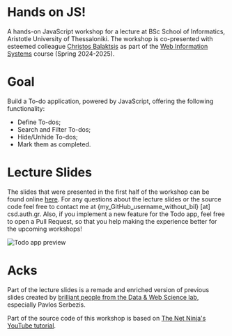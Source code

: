 # Hands on JS!
A hands-on JavaScript workshop for a lecture at BSc School of Informatics, Aristotle University of Thessaloniki. The workshop is co-presented with esteemed colleague [Christos Balaktsis](https://github.com/balaktsis/) as part of the [Web Information Systems](http://qa.auth.gr/en/x/class/1/600271336/) course (Spring 2024-2025).

# Goal
Build a To-do application, powered by JavaScript, offering the following functionality:
- Define To-dos;
- Search and Filter To-dos;
- Hide/Unhide To-dos;
- Mark them as completed.

# Lecture Slides
The slides that were presented in the first half of the workshop can be found online [here](https://docs.google.com/presentation/d/14W19XjJGyuFws4VREi9NO2WIX6rzjAPr/edit?usp=sharing&ouid=100917194573938287324&rtpof=true&sd=true). For any questions about the lecture slides or the source code feel free to contact me at {my_GitHub_username_without_bil} [at] csd.auth.gr. Also, if you implement a new feature for the Todo app, feel free to open a Pull Request, so that you help making the experience better for the upcoming workshops!

![Todo app preview](https://github.com/user-attachments/assets/c7e95433-8ca7-4a6b-8e46-12f7280e81f3)

# Acks
Part of the lecture slides is a remade and enriched version of previous slides created by [brilliant people from the Data & Web Science lab](https://datalab.csd.auth.gr/people/), especially Pavlos Serbezis.

Part of the source code of this workshop is based on [The Net Ninja's YouTube tutorial](https://www.youtube.com/playlist?list=PL4cUxeGkcC9gfoKa5la9dsdCNpuey2s-V).
